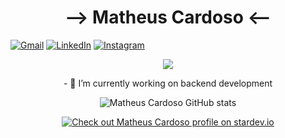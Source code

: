 <div align="center">
    <h1> --> Matheus Cardoso <-- </h1>
</div>
<p align="left">
  <a href="#" title="Gmail">
  <img src="https://img.shields.io/badge/-Gmail-FF0000?style=flat-square&labelColor=FF0000&logo=gmail&logoColor=white&link=LINK-DO-SEU-GMAIL" alt="Gmail"/></a>
  <a href="#" title="LinkedIn">
  <img src="https://img.shields.io/badge/-Linkedin-0e76a8?style=flat-square&logo=Linkedin&logoColor=white&link=www.linkedin.com/in/matheus-d-cardoso" alt="LinkedIn"/></a>
  <a href="#" title="Instagram">
  <img src="https://img.shields.io/badge/-Instagram-DF0174?style=flat-square&labelColor=DF0174&logo=instagram&logoColor=white&link=LINK-DO-SEU-INSTAGRAM" alt="Instagram"/></a>
</p>
        
<p align="center">
    <img src="https://readme-typing-svg.herokuapp.com/?lines=Welcome+to+my+profile!;See+my+projects!&font=Fira%20Code&color=%23D62F79&center=true&width=280&height=50">
</p>

<p align="center">
    - 🔭 I’m currently working on backend development
</p>


<div align="center">
  
  ![Matheus Cardoso GitHub stats](https://github-readme-stats.vercel.app/api/top-langs?username=cardoso-m&layout=compact&hide=html,scss,stylus,blade,jupyter%20notebook,python,css,shell,batchfile,dockerfile&theme=algolia&show_icons=true&langs_count=8)

  [![Check out Matheus Cardoso profile on stardev.io](https://stardev.io/developers/cardoso-m/badge/languages/locality.svg)](https://stardev.io/developers/cardoso-m)

</div>
